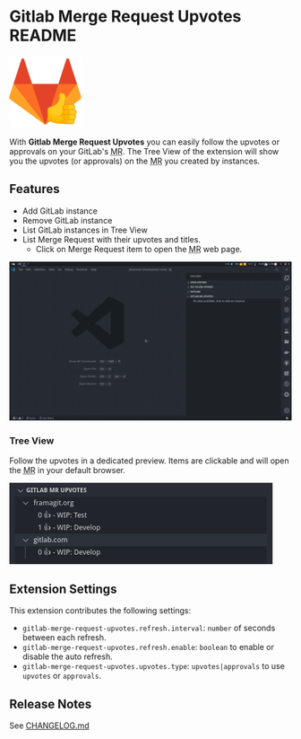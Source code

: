 # Gitlab Merge Request Upvotes README

!["Official GitLab Merge Request Upvotes Extension Logo"](./images/gitlab-merge-request-upvotes.png)

With **Gitlab Merge Request Upvotes** you can easily follow the upvotes or
approvals on your GitLab's <abbr title="Merge Request">MR</abbr>. The Tree View
of the extension will show you the upvotes (or approvals) on the
<abbr title="Merge Request">MR</abbr> you created by instances.

## Features

* Add GitLab instance
* Remove GitLab instance
* List GitLab instances in Tree View
* List Merge Request with their upvotes and titles.
  * Click on Merge Request item to open the
    <abbr title="Merge Request">MR</abbr> web page.

![Demo](./docs/demo.gif)

### Tree View

Follow the upvotes in a dedicated preview. Items are clickable and will open 
the <abbr title="Merge Request">MR</abbr> in your default browser.

![Tree View](./docs/treeview.png)

## Extension Settings

This extension contributes the following settings:

* `gitlab-merge-request-upvotes.refresh.interval`: `number` of seconds between
  each refresh.
* `gitlab-merge-request-upvotes.refresh.enable`: `boolean` to enable or disable
  the auto refresh.
* `gitlab-merge-request-upvotes.upvotes.type`: `upvotes|approvals` to use
  `upvotes` or `approvals`.

## Release Notes

See [CHANGELOG.md](./CHANGELOG.md)
